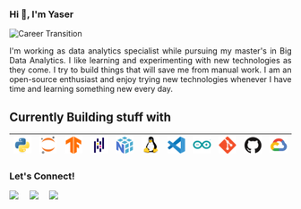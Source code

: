 ### Hi 👋, I'm Yaser

![Career Transition](https://miro.medium.com/max/1400/1*nTBhjqhauJAsZQVxvBO_qw.jpeg)

<div align="justify">I'm working as data analytics specialist while pursuing my master's in Big Data Analytics. I like learning and experimenting with new technologies as they come. I try to build things that will save me from manual work. I am an open-source enthusiast and enjoy trying new technologies whenever I have time and learning something new every day.</div>

## Currently Building stuff with



| <img src="https://github.com/devicons/devicon/blob/master/icons/python/python-original.svg" width=60 alt="python icon"> | <img src="https://github.com/devicons/devicon/blob/master/icons/jupyter/jupyter-original.svg" width=60 alt="jupyter icon"> | <img src="https://github.com/devicons/devicon/blob/master/icons/tensorflow/tensorflow-original.svg" width=60 alt="tensorflow icon"> | <img src="https://github.com/devicons/devicon/blob/master/icons/pandas/pandas-original.svg" width=60 alt="pandas icon"> | <img src="https://github.com/devicons/devicon/blob/master/icons/numpy/numpy-original.svg" width=60 alt="numpy icon"> | <img src="https://github.com/devicons/devicon/blob/master/icons/linux/linux-original.svg" width=60 alt="linux icon"> | <img src="https://github.com/devicons/devicon/blob/master/icons/vscode/vscode-original.svg" width=60 alt="vscode icon"> | <img src="https://github.com/devicons/devicon/blob/master/icons/arduino/arduino-original.svg" width=60 alt="ardunio icon"> | <img src="https://github.com/devicons/devicon/blob/master/icons/git/git-original.svg" width=60 alt="git icon"> | <img src="https://github.com/devicons/devicon/blob/master/icons/github/github-original.svg" width=60 alt="github icon"> | <img src="https://github.com/devicons/devicon/blob/master/icons/googlecloud/googlecloud-original.svg" width=60 alt="google cloud icon"> | 
| :--------------------------------------------------------------------------------------------------------------------: | :----------------------------------------------------------------------------------------------------------------------------------: | :----------------------------------------------------------------------------------------------------------------------------------: | :--------------------------------------------------------------------------------------------------------------------------: | :--------------------------------------------------------------------------------------------------------------------------: | :------------------------------------------------------------------------------------------------------------------------: | :--------------------------------------------------------------------------------------------------------------------: | :--------------------------------------------------------------------------------------------------------------------: | :--------------------------------------------------------------------------------------------------------------------: | :--------------------------------------------------------------------------------------------------------------------: | :--------------------------------------------------------------------------------------------------------------------: |

### Let's Connect!


[<img src="https://github.com/gauravghongde/social-icons/blob/master/SVG/Color/LinkedIN.svg">](https://www.linkedin.com/in/yasergirit/)&nbsp;&nbsp;&nbsp;&nbsp;
[<img src="https://github.com/gauravghongde/social-icons/blob/master/SVG/Color/Discord.svg">](https://discordapp.com/users/Yaser#5143)&nbsp;&nbsp;&nbsp;&nbsp;
[<img src="https://github.com/gauravghongde/social-icons/blob/master/SVG/Color/Twitter.svg">](https://www.twitter.com/yasergirit)



